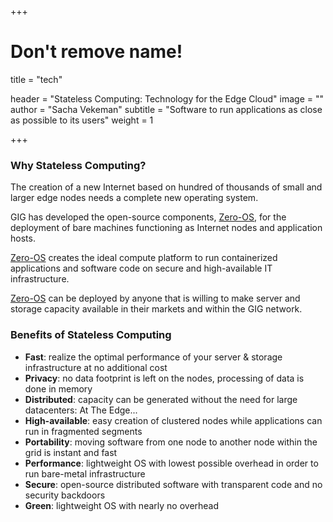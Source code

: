 +++
# Don't remove name!
title = "tech"

header = "Stateless Computing: Technology for the Edge Cloud"
image = ""
author = "Sacha Vekeman"
subtitle = "Software to run applications as close as possible to its users"
weight = 1

+++

### Why Stateless Computing?

The creation of a new Internet based on hundred of thousands of small and larger edge nodes needs a complete new operating system. 

GIG has developed the open-source components, [Zero-OS](https://github.com/Zero-OS), for the deployment of bare machines functioning as Internet nodes and application hosts.

[Zero-OS](https://github.com/Zero-OS) creates the ideal compute platform to run containerized applications and software code on secure and high-available IT infrastructure.

[Zero-OS](https://github.com/Zero-OS) can be deployed by anyone that is willing to make server and storage capacity available in their markets and within the GIG network.

### Benefits of Stateless Computing

* **Fast**: realize the optimal performance of your server & storage infrastructure at no additional cost 
* **Privacy**: no data footprint is left on the nodes, processing of data is done in memory
* **Distributed**: capacity can be generated without the need for large datacenters: At The Edge... 
* **High-available**: easy creation of clustered nodes while applications can run in fragmented segments
* **Portability**: moving software from one node to another node within the grid is instant and fast 
* **Performance**: lightweight OS with lowest possible overhead in order to run bare-metal infrastructure
* **Secure**: open-source distributed software with transparent code and no security backdoors
* **Green**: lightweight OS with nearly no overhead  